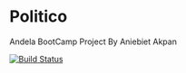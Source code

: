 # Politico
Andela BootCamp Project By Aniebiet Akpan

[![Build Status](https://travis-ci.org/elniebiet/Politico.svg?branch=ch-setup-mocha-163506995)](https://travis-ci.org/elniebiet/Politico)
